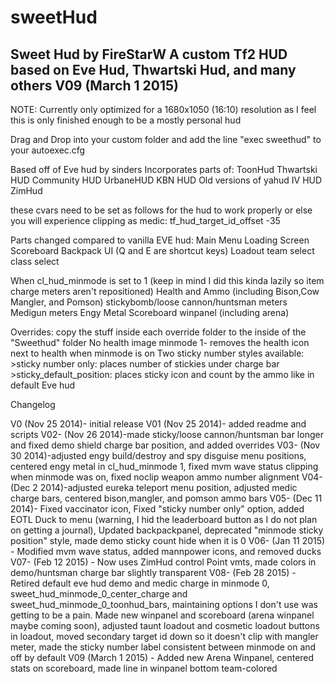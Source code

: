 # sweetHud
Sweet Hud by FireStarW
A custom Tf2 HUD based on Eve Hud, Thwartski Hud, and many others
V09 (March 1 2015)
-------------------------
NOTE: Currently only optimized for a 1680x1050 (16:10) resolution as I feel this is only finished enough to be a mostly personal hud

Drag and Drop into your custom folder and add the line "exec sweethud" to your autoexec.cfg

Based off of Eve hud by sinders
Incorporates parts of:
ToonHud
Thwartski HUD
Community HUD
UrbaneHUD
KBN HUD
Old versions of yahud
IV HUD
ZimHud

these cvars need to be set as follows for the hud to work properly or else you will experience clipping as medic:
tf_hud_target_id_offset -35 


Parts changed compared to vanilla EVE hud:
Main Menu
Loading Screen
Scoreboard
Backpack UI (Q and E are shortcut keys)
Loadout
team select
class select

When cl_hud_minmode is set to 1 (keep in mind I did this kinda lazily so item charge meters aren't repositioned)
Health and Ammo (including Bison,Cow Mangler, and Pomson) 
stickybomb/loose cannon/huntsman meters
Medigun meters
Engy Metal 
Scoreboard
winpanel (including arena)

Overrides: copy the stuff inside each override folder to the inside of the "Sweethud" folder
No health image minmode 1- removes the health icon next to health when minmode is on
Two sticky number styles available:
	>sticky number only: places number of stickies under charge bar
	>sticky_default_position: places sticky icon and count by the ammo like in default Eve hud

Changelog

V0 (Nov 25 2014)- initial release
V01 (Nov 25 2014)- added readme and scripts
V02- (Nov 26 2014)-made sticky/loose cannon/huntsman bar longer and fixed demo shield charge bar position, and added overrides
V03- (Nov 30 2014)-adjusted engy build/destroy and spy disguise menu positions, centered engy metal in cl_hud_minmode 1, fixed mvm wave status clipping when minmode was on, fixed noclip weapon ammo number alignment
V04- (Dec 2 2014)-adjusted eureka teleport menu position, adjusted medic charge bars, centered bison,mangler, and pomson ammo bars
V05- (Dec 11 2014)- Fixed vaccinator icon, Fixed "sticky number only" option, added EOTL Duck to menu (warning, I hid the leaderboard button as I do not plan on getting a journal), Updated backpackpanel, deprecated "minmode sticky position" style, made demo sticky count hide when it is 0 
V06- (Jan 11 2015) - Modified mvm wave status, added mannpower icons, and removed ducks
V07- (Feb 12 2015) - Now uses ZimHud control Point vmts, made colors in demo/huntsman charge bar slightly transparent
V08- (Feb 28 2015) - Retired default eve hud demo and medic charge in minmode 0, sweet_hud_minmode_0_center_charge and sweet_hud_minmode_0_toonhud_bars, maintaining options I don't use was getting to be a pain. 
Made new winpanel and scoreboard (arena winpanel maybe coming soon), adjusted taunt loadout and cosmetic loadout buttons in loadout, moved secondary target id down so it doesn't clip with mangler meter, made the sticky number label consistent between minmode on and off by default 
V09 (March 1 2015) - Added new Arena Winpanel, centered stats on scoreboard, made line in winpanel bottom team-colored

